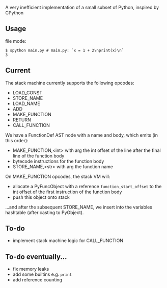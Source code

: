 A very inefficient implementation of a small subset of Python, inspired by CPython

## Usage

file mode:
```
$ spython main.py # main.py: `x = 1 + 2\nprint(x)\n`
3
```

## Current

The stack machine currently supports the following opcodes:
 - LOAD_CONST
 - STORE_NAME
 - LOAD_NAME
 - ADD
 - MAKE_FUNCTION
 - RETURN
 - CALL_FUNCTION

We have a FunctionDef AST node with a name and body, which emits (in this order):
 - MAKE_FUNCTION,\<int\> with arg the int offset of the line after the final line of the function body
 - bytecode instructions for the function body
 - STORE_NAME,\<str\> with arg the function name

On MAKE_FUNCTION opcodes, the stack VM will:
 - allocate a PyFuncObject with a reference `function_start_offset` to the int offset of the first instruction of the function body
 - push this object onto stack

...and after the subsequent STORE_NAME, we insert into the variables hashtable (after casting to PyObject).

## To-do

 - implement stack machine logic for CALL_FUNCTION

## To-do eventually...

 - fix memory leaks
 - add some builtins e.g. `print`
 - add reference counting

